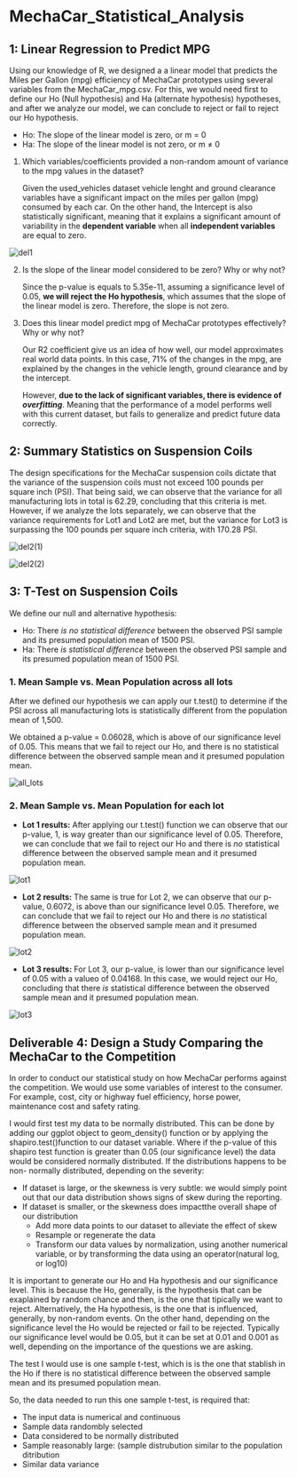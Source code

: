 # MechaCar_Statistical_Analysis

## 1: Linear Regression to Predict MPG

Using our knowledge of R, we designed a a linear model that predicts the Miles per Gallon (mpg) efficiency of MechaCar prototypes using several variables from the MechaCar_mpg.csv. For this, we would need first to define our Ho (Null hypothesis) and Ha (alternate hypothesis) hypotheses, and after we analyze our model, we can conclude to reject or fail to reject our Ho hypothesis.

  - Ho: The slope of the linear model is zero, or m = 0
  - Ha: The slope of the linear model is not zero, or m ≠ 0

1. Which variables/coefficients provided a non-random amount of variance to the mpg values in the dataset?

    Given the used_vehicles dataset vehicle lenght and ground clearance variables have a significant impact on the miles per gallon (mpg) consumed by each car. On the other hand, the Intercept is also statistically significant, meaning that it explains a significant amount of variability in the **dependent variable** when all **independent variables** are equal to zero.
    
![del1](https://user-images.githubusercontent.com/78564912/147985879-762599a4-fe01-4bbb-a2e0-b27306b65544.png)


2. Is the slope of the linear model considered to be zero? Why or why not?

    Since the p-value is equals to 5.35e-11, assuming a significance level of 0.05, **we will reject the Ho hypothesis**, which assumes that the slope of the linear model is zero. Therefore, the slope is not zero.

3. Does this linear model predict mpg of MechaCar prototypes effectively? Why or why not?

    Our R2 coefficient give us an idea of how well, our model approximates real world data points. In this case,
71% of the changes in the mpg, are explained by the changes in the vehicle length, ground clearance and by the intercept.

    However, **due to the lack of significant variables, there is evidence of _overfitting_**. Meaning that the performance of a model performs well with this current dataset, but fails to generalize and predict future data correctly.

## 2: Summary Statistics on Suspension Coils

The design specifications for the MechaCar suspension coils dictate that the variance of the suspension coils must not exceed 100 pounds per square inch (PSI). That being said, we can observe that the variance for all manufacturing lots in total is 62.29, concluding that this criteria is met. However, if we analyze the lots separately, we can observe that the variance requirements for Lot1 and Lot2 are met, but the variance for Lot3 is surpassing the 100 pounds per square inch criteria, with 170.28 PSI.

![del2(1)](https://user-images.githubusercontent.com/78564912/147978279-e28af044-9327-4fa2-a351-8db6826345ba.png)

![del2(2)](https://user-images.githubusercontent.com/78564912/147978289-125930c8-ad97-4a8c-96d4-59088ecda654.png)

## 3: T-Test on Suspension Coils

We define our null and alternative hypothesis:

- Ho: There *is no statistical difference* between the observed PSI sample and its presumed population mean of 1500 PSI.
- Ha: There *is statistical difference* between the observed PSI sample and its presumed population mean of
1500 PSI.

### 1.	Mean Sample vs. Mean Population across all lots
After we defined our hypothesis we can apply our t.test() to determine if the PSI across all manufacturing lots is statistically different from the population mean of 1,500. 

We obtained a p-value = 0.06028, which is above of our significance level of 0.05. This means that we fail to reject our Ho, and there is no statistical difference between the observed sample mean and it presumed population mean.

![all_lots](https://user-images.githubusercontent.com/78564912/148946064-c668d4f6-1986-4145-95a8-14d46e9608b7.png)


### 2. Mean Sample vs. Mean Population for each lot
- **Lot 1 results:**
After applying our t.test() function we can observe that our p-value, 1, is way greater than our significance level of 0.05. Therefore, we can conclude that we fail to reject our Ho and there is *no* statistical difference between the observed sample mean and it presumed population mean.

![lot1](https://user-images.githubusercontent.com/78564912/148946378-ed9b5e85-1d3e-4448-af09-65b85d36d1ca.png)

- **Lot 2 results:**
The same is true for Lot 2, we can observe that our p-value, 0.6072, is above than our significance level 0.05. Therefore, we can conclude that we fail to reject our Ho and there is *no* statistical difference between the observed sample mean and it presumed population mean.

![lot2](https://user-images.githubusercontent.com/78564912/148947265-66bcd21e-a8a8-4c0e-887e-c4700aef0a1f.png)

- **Lot 3 results:**
For Lot 3, our p-value, is lower than our significance level of 0.05 with a valueo of 0.04168. In this case, we would reject our Ho, concluding that there *is* statistical difference between the observed sample mean and it presumed population mean.

![lot3](https://user-images.githubusercontent.com/78564912/148948581-bfc1be07-8fd6-4c7f-9617-b317f58b0ee5.png)


## Deliverable 4: Design a Study Comparing the MechaCar to the Competition

In order to conduct our statistical study on how MechaCar performs against the competition. We would use some variables of interest to the consumer. For example, cost, city or highway fuel efficiency, horse power, maintenance cost and safety rating.

I would first test my data to be normally distributed. This can be done by adding our ggplot object to geom_density() function or by applying the shapiro.test()function to our dataset variable. Where if the p-value of this shapiro test function is greater than 0.05 (our significance level) the data would be considered normally distributed. If the distributions happens to be non- normally distributed, depending on the severity:

- If dataset is large, or the skewness is very subtle: we would simply point out that our data distribution shows signs of skew during the reporting.
- If dataset is smaller, or the skewness does impactthe overall shape of our distribution
  - Add more data points to our dataset to alleviate the effect of skew
  - Resample or regenerate the data
  - Transform our data values by normalization, using another numerical variable, or by transforming the data using an operator(natural log, or log10)

It is important to generate our Ho and Ha hypothesis and our significance level. This is because the Ho, generally, is the hypothesis that can be exaplained by random chance and then, is the one that tipically we want to reject. Alternatively, the Ha hypothesis, is the one that is influenced, generally, by non-random events. On the other hand, depending on the significance level the Ho would be rejected or fail to be rejected. Typically our significance level would be 0.05, but it can be set at 0.01 and 0.001 as well, depending on the importance of the questions we are asking.

The test I would use is one sample t-test, which is is the one that stablish in the Ho if there is no statistical difference between the observed sample mean and its presumed population mean.

So, the data needed to run this one sample t-test, is required that:

- The input data is numerical and continuous
- Sample data randombly selected
- Data considered to be normally distributed
- Sample reasonably large: (sample distrubution similar to the population ditribution
- Similar data variance
